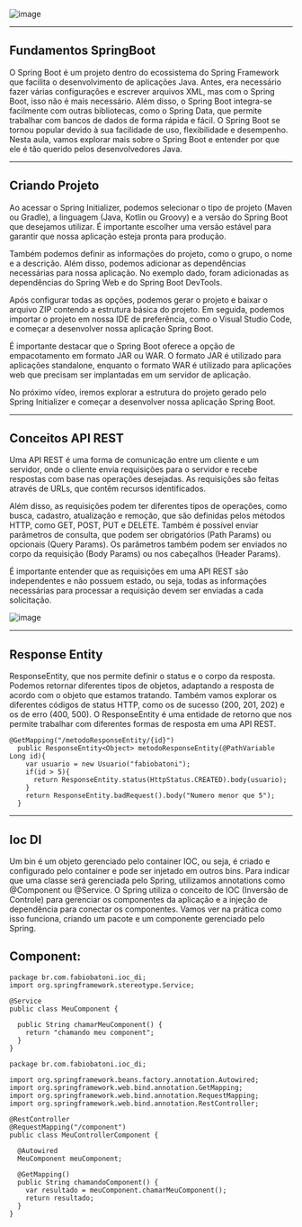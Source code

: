 ![image](https://github.com/fabiobatoni/fundamentos_spring_boot/assets/57717982/4d1215fe-e96c-4a10-8255-63c36dbff265)


------------------
## Fundamentos SpringBoot


O Spring Boot é um projeto dentro do ecossistema do Spring Framework que facilita o desenvolvimento de aplicações Java. Antes, era necessário fazer várias configurações e escrever arquivos XML, mas com o Spring Boot, isso não é mais necessário. Além disso, o Spring Boot integra-se facilmente com outras bibliotecas, como o Spring Data, que permite trabalhar com bancos de dados de forma rápida e fácil. O Spring Boot se tornou popular devido à sua facilidade de uso, flexibilidade e desempenho. Nesta aula, vamos explorar mais sobre o Spring Boot e entender por que ele é tão querido pelos desenvolvedores Java.

------------------

## Criando Projeto

Ao acessar o Spring Initializer, podemos selecionar o tipo de projeto (Maven ou Gradle), a linguagem (Java, Kotlin ou Groovy) e a versão do Spring Boot que desejamos utilizar. É importante escolher uma versão estável para garantir que nossa aplicação esteja pronta para produção.

Também podemos definir as informações do projeto, como o grupo, o nome e a descrição. Além disso, podemos adicionar as dependências necessárias para nossa aplicação. No exemplo dado, foram adicionadas as dependências do Spring Web e do Spring Boot DevTools.

Após configurar todas as opções, podemos gerar o projeto e baixar o arquivo ZIP contendo a estrutura básica do projeto. Em seguida, podemos importar o projeto em nossa IDE de preferência, como o Visual Studio Code, e começar a desenvolver nossa aplicação Spring Boot.

É importante destacar que o Spring Boot oferece a opção de empacotamento em formato JAR ou WAR. O formato JAR é utilizado para aplicações standalone, enquanto o formato WAR é utilizado para aplicações web que precisam ser implantadas em um servidor de aplicação.

No próximo vídeo, iremos explorar a estrutura do projeto gerado pelo Spring Initializer e começar a desenvolver nossa aplicação Spring Boot.

---------------------

## Conceitos API REST

Uma API REST é uma forma de comunicação entre um cliente e um servidor, onde o cliente envia requisições para o servidor e recebe respostas com base nas operações desejadas. As requisições são feitas através de URLs, que contêm recursos identificados.

Além disso, as requisições podem ter diferentes tipos de operações, como busca, cadastro, atualização e remoção, que são definidas pelos métodos HTTP, como GET, POST, PUT e DELETE. Também é possível enviar parâmetros de consulta, que podem ser obrigatórios (Path Params) ou opcionais (Query Params). Os parâmetros também podem ser enviados no corpo da requisição (Body Params) ou nos cabeçalhos (Header Params).

É importante entender que as requisições em uma API REST são independentes e não possuem estado, ou seja, todas as informações necessárias para processar a requisição devem ser enviadas a cada solicitação.

![image](https://github.com/fabiobatoni/fundamentos_spring_boot/assets/57717982/87f3bb2e-6b0b-4746-a094-f3928c4e0c8e)


--------------------- 

## Response Entity 

ResponseEntity, que nos permite definir o status e o corpo da resposta. Podemos retornar diferentes tipos de objetos, adaptando a resposta de acordo com o objeto que estamos tratando. Também vamos explorar os diferentes códigos de status HTTP, como os de sucesso (200, 201, 202) e os de erro (400, 500). O ResponseEntity é uma entidade de retorno que nos permite trabalhar com diferentes formas de resposta em uma API REST.

```
@GetMapping("/metodoResponseEntity/{id}")
  public ResponseEntity<Object> metodoResponseEntity(@PathVariable Long id){
    var usuario = new Usuario("fabiobatoni");
    if(id > 5){
      return ResponseEntity.status(HttpStatus.CREATED).body(usuario);
    }
    return ResponseEntity.badRequest().body("Numero menor que 5");
  }

```

----------------------

## Ioc DI

Um bin é um objeto gerenciado pelo container IOC, ou seja, é criado e configurado pelo container e pode ser injetado em outros bins. Para indicar que uma classe será gerenciada pelo Spring, utilizamos annotations como @Component ou @Service. O Spring utiliza o conceito de IOC (Inversão de Controle) para gerenciar os componentes da aplicação e a injeção de dependência para conectar os componentes. Vamos ver na prática como isso funciona, criando um pacote e um componente gerenciado pelo Spring.


## Component: 
```
package br.com.fabiobatoni.ioc_di;
import org.springframework.stereotype.Service;

@Service
public class MeuComponent {
  
  public String chamarMeuComponent() {
    return "chamando meu component";
  }
}
```

```
package br.com.fabiobatoni.ioc_di;

import org.springframework.beans.factory.annotation.Autowired;
import org.springframework.web.bind.annotation.GetMapping;
import org.springframework.web.bind.annotation.RequestMapping;
import org.springframework.web.bind.annotation.RestController;

@RestController
@RequestMapping("/component")
public class MeuControllerComponent {

  @Autowired
  MeuComponent meuComponent;
  
  @GetMapping()
  public String chamandoComponent() {
    var resultado = meuComponent.chamarMeuComponent();
    return resultado;
  }
}
```
